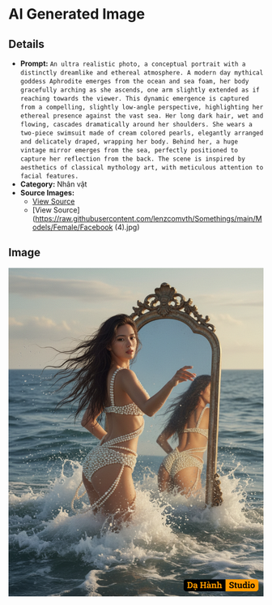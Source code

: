 # AI Generated Image

## Details
- **Prompt:** `An ultra realistic photo, a conceptual portrait with a distinctly dreamlike and ethereal atmosphere. A modern day mythical goddess Aphrodite emerges from the ocean and sea foam, her body gracefully arching as she ascends, one arm slightly extended as if reaching towards the viewer. This dynamic emergence is captured from a compelling, slightly low-angle perspective, highlighting her ethereal presence against the vast sea. Her long dark hair, wet and flowing, cascades dramatically around her shoulders. She wears a two-piece swimsuit made of cream colored pearls, elegantly arranged and delicately draped, wrapping her body. Behind her, a huge vintage mirror emerges from the sea, perfectly positioned to capture her reflection from the back. The scene is inspired by aesthetics of classical mythology art, with meticulous attention to facial features.`
- **Category:** Nhân vật
- **Source Images:**
  - [View Source](https://raw.githubusercontent.com/lenzcomvth/Somethings/main/Models/Female/Female3.jpg)
  - [View Source](https://raw.githubusercontent.com/lenzcomvth/Somethings/main/Models/Female/Facebook (4).jpg)

## Image
![AI Generated Image](./image-2025-10-17T06-18-09-585Z-6m3zk.png)
